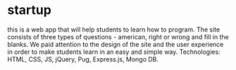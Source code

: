 # startup
this is a web app that will help students to learn how to program. The site consists of three types of questions - american, right or wrong and fill in the blanks. We paid attention to the design of the site and the user experience in order to make students learn in an easy and simple way. Technologies: HTML, CSS, JS, jQuery, Pug, Express.js, Mongo DB.
